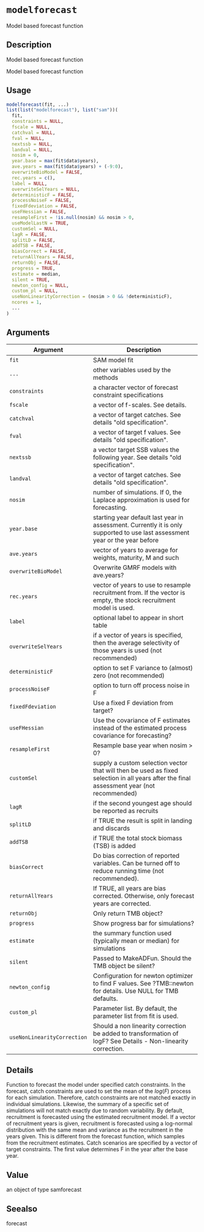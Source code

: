 # `modelforecast`

Model based forecast function


## Description

Model based forecast function
 
 Model based forecast function


## Usage

```r
modelforecast(fit, ...)
list(list("modelforecast"), list("sam"))(
  fit,
  constraints = NULL,
  fscale = NULL,
  catchval = NULL,
  fval = NULL,
  nextssb = NULL,
  landval = NULL,
  nosim = 0,
  year.base = max(fit$data$years),
  ave.years = max(fit$data$years) + (-9:0),
  overwriteBioModel = FALSE,
  rec.years = c(),
  label = NULL,
  overwriteSelYears = NULL,
  deterministicF = FALSE,
  processNoiseF = FALSE,
  fixedFdeviation = FALSE,
  useFHessian = FALSE,
  resampleFirst = !is.null(nosim) && nosim > 0,
  useModelLastN = TRUE,
  customSel = NULL,
  lagR = FALSE,
  splitLD = FALSE,
  addTSB = FALSE,
  biasCorrect = FALSE,
  returnAllYears = FALSE,
  returnObj = FALSE,
  progress = TRUE,
  estimate = median,
  silent = TRUE,
  newton_config = NULL,
  custom_pl = NULL,
  useNonLinearityCorrection = (nosim > 0 && !deterministicF),
  ncores = 1,
  ...
)
```


## Arguments

Argument      |Description
------------- |----------------
`fit`     |     SAM model fit
`...`     |     other variables used by the methods
`constraints`     |     a character vector of forecast constraint specifications
`fscale`     |     a vector of f-scales. See details.
`catchval`     |     a vector of target catches. See details "old specification".
`fval`     |     a vector of target f values. See details "old specification".
`nextssb`     |     a vector target SSB values the following year. See details "old specification".
`landval`     |     a vector of target catches. See details "old specification".
`nosim`     |     number of simulations. If 0, the Laplace approximation is used for forecasting.
`year.base`     |     starting year default last year in assessment. Currently it is only supported to use last assessment year or the year before
`ave.years`     |     vector of years to average for weights, maturity, M and such
`overwriteBioModel`     |     Overwrite GMRF models with ave.years?
`rec.years`     |     vector of years to use to resample recruitment from. If the vector is empty, the stock recruitment model is used.
`label`     |     optional label to appear in short table
`overwriteSelYears`     |     if a vector of years is specified, then the average selectivity of those years is used (not recommended)
`deterministicF`     |     option to set F variance to (almost) zero (not recommended)
`processNoiseF`     |     option to turn off process noise in F
`fixedFdeviation`     |     Use a fixed F deviation from target?
`useFHessian`     |     Use the covariance of F estimates instead of the estimated process covariance for forecasting?
`resampleFirst`     |     Resample base year when nosim > 0?
`customSel`     |     supply a custom selection vector that will then be used as fixed selection in all years after the final assessment year (not recommended)
`lagR`     |     if the second youngest age should be reported as recruits
`splitLD`     |     if TRUE the result is split in landing and discards
`addTSB`     |     if TRUE the total stock biomass (TSB) is added
`biasCorrect`     |     Do bias correction of reported variables. Can be turned off to reduce running time (not recommended).
`returnAllYears`     |     If TRUE, all years are bias corrected. Otherwise, only forecast years are corrected.
`returnObj`     |     Only return TMB object?
`progress`     |     Show progress bar for simulations?
`estimate`     |     the summary function used (typically mean or median) for simulations
`silent`     |     Passed to MakeADFun. Should the TMB object be silent?
`newton_config`     |     Configuration for newton optimizer to find F values. See ?TMB::newton for details. Use NULL for TMB defaults.
`custom_pl`     |     Parameter list. By default, the parameter list from fit is used.
`useNonLinearityCorrection`     |     Should a non linearity correction be added to transformation of logF? See Details - Non-linearity correction.


## Details

Function to forecast the model under specified catch constraints. In the forecast, catch constraints are used to set the mean of the $log(F)$ process for each simulation. Therefore, catch constraints are not matched exactly in individual simulations. Likewise, the summary of a specific set of simulations will not match exactly due to random variability.
 By default, recruitment is forecasted using the estimated recruitment model. If a vector of recruitment years is given, recruitment is forecasted using a log-normal distribution with the same mean and variance as the recruitment in the years given. This is different from the forecast function, which samples from the recruitment estimates.
 Catch scenarios are specified by a vector of target constraints. The first value determines F in the year after the base year.


## Value

an object of type samforecast


## Seealso

forecast


